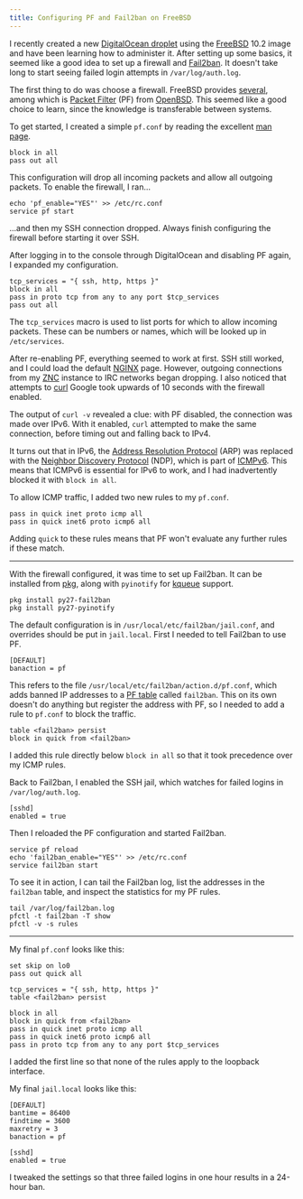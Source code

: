 ```yaml
---
title: Configuring PF and Fail2ban on FreeBSD
---
```


I recently created
a new [DigitalOcean droplet][droplet]
using the [FreeBSD][freebsd] 10.2 image
and have been learning
how to administer it.
After setting up some basics,
it seemed like a good idea
to set up a firewall
and [Fail2ban][fail2ban].
It doesn't take long
to start seeing failed login attempts
in `/var/log/auth.log`.

[droplet]: https://www.digitalocean.com/features/linux-distribution/freebsd/
[freebsd]: https://www.freebsd.org
[fail2ban]: http://www.fail2ban.org/wiki/index.php/Main_Page

The first thing to do
was choose a firewall.
FreeBSD provides [several][firewalls],
among which is [Packet Filter][pf] (PF)
from [OpenBSD][openbsd].
This seemed like a good choice to learn,
since the knowledge is transferable between systems.

[firewalls]: https://www.freebsd.org/doc/handbook/firewalls.html
[pf]: http://www.openbsd.org/faq/pf/
[openbsd]: http://www.openbsd.org

To get started,
I created a simple `pf.conf`
by reading the excellent [man page][pf.conf].

    block in all
    pass out all

This configuration will
drop all incoming packets
and allow all outgoing packets.
To enable the firewall, I ran...

    echo 'pf_enable="YES"' >> /etc/rc.conf
    service pf start

...and then my SSH connection dropped.
Always finish configuring the firewall
before starting it over SSH.

[pf.conf]: https://www.freebsd.org/cgi/man.cgi?query=pf.conf&sektion=5

After logging in to the console
through DigitalOcean
and disabling PF again,
I expanded my configuration.

    tcp_services = "{ ssh, http, https }"
    block in all
    pass in proto tcp from any to any port $tcp_services
    pass out all

The `tcp_services` macro is used
to list ports for which
to allow incoming packets.
These can be numbers or names,
which will be looked up
in `/etc/services`.

After re-enabling PF,
everything seemed to work
at first.
SSH still worked,
and I could load the default [NGINX][nginx] page.
However,
outgoing connections from my [ZNC][znc] instance
to IRC networks
began dropping.
I also noticed that attempts
to [curl][curl] Google
took upwards of 10 seconds
with the firewall enabled.

[nginx]: http://nginx.org
[znc]: http://wiki.znc.in/ZNC
[curl]: https://curl.haxx.se

The output of `curl -v` revealed a clue:
with PF disabled,
the connection was made over IPv6.
With it enabled,
`curl` attempted to make the same connection,
before timing out
and falling back to IPv4.

It turns out that in IPv6,
the [Address Resolution Protocol][arp] (ARP)
was replaced with the [Neighbor Discovery Protocol][ndp] (NDP),
which is part of [ICMPv6][icmpv6].
This means that ICMPv6
is essential for IPv6 to work,
and I had inadvertently blocked it
with `block in all`.

[arp]: https://en.wikipedia.org/wiki/Address_Resolution_Protocol
[ndp]: https://en.wikipedia.org/wiki/Neighbor_Discovery_Protocol
[icmpv6]: https://en.wikipedia.org/wiki/Internet_Control_Message_Protocol_version_6

To allow ICMP traffic,
I added two new rules to my `pf.conf`.

    pass in quick inet proto icmp all
    pass in quick inet6 proto icmp6 all

Adding `quick` to these rules
means that PF won't evaluate
any further rules if these match.

---

With the firewall configured,
it was time to set up Fail2ban.
It can be installed from [pkg][pkg],
along with `pyinotify` for [kqueue][kqueue] support.

    pkg install py27-fail2ban
    pkg install py27-pyinotify

[pkg]: https://www.freebsd.org/doc/handbook/pkgng-intro.html
[kqueue]: https://www.freebsd.org/cgi/man.cgi?kqueue

The default configuration is in `/usr/local/etc/fail2ban/jail.conf`,
and overrides should be put in `jail.local`.
First I needed to tell Fail2ban
to use PF.

    [DEFAULT]
    banaction = pf

This refers to the file `/usr/local/etc/fail2ban/action.d/pf.conf`,
which adds banned IP addresses to a [PF table][table]
called `fail2ban`.
This on its own doesn't do anything
but register the address with PF,
so I needed to add a rule
to `pf.conf` to block the traffic.

    table <fail2ban> persist
    block in quick from <fail2ban>

I added this rule directly below `block in all`
so that it took precedence
over my ICMP rules.

[table]: http://www.openbsd.org/faq/pf/tables.html

Back to Fail2ban,
I enabled the SSH jail,
which watches for failed logins
in `/var/log/auth.log`.

    [sshd]
    enabled = true

Then I reloaded the PF configuration
and started Fail2ban.

    service pf reload
    echo 'fail2ban_enable="YES"' >> /etc/rc.conf
    service fail2ban start

To see it in action,
I can tail the Fail2ban log,
list the addresses in the `fail2ban` table,
and inspect the statistics
for my PF rules.

    tail /var/log/fail2ban.log
    pfctl -t fail2ban -T show
    pfctl -v -s rules

---

My final `pf.conf` looks like this:

    set skip on lo0
    pass out quick all

    tcp_services = "{ ssh, http, https }"
    table <fail2ban> persist

    block in all
    block in quick from <fail2ban>
    pass in quick inet proto icmp all
    pass in quick inet6 proto icmp6 all
    pass in proto tcp from any to any port $tcp_services

I added the first line
so that none of the rules
apply to the loopback interface.

My final `jail.local` looks like this:

    [DEFAULT]
    bantime = 86400
    findtime = 3600
    maxretry = 3
    banaction = pf

    [sshd]
    enabled = true

I tweaked the settings
so that three failed logins
in one hour
results in a 24-hour ban.
